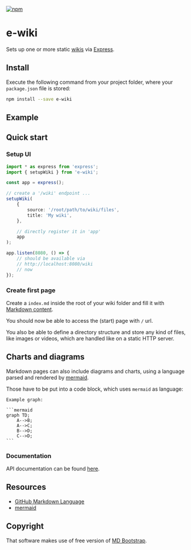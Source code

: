 [![npm](https://img.shields.io/npm/v/e-wiki.svg)](https://www.npmjs.com/package/e-wiki)

# e-wiki

Sets up one or more static [wikis](https://github.com/showdownjs/showdown) via [Express](https://expressjs.com/).

## Install

Execute the following command from your project folder, where your `package.json` file is stored:

```bash
npm install --save e-wiki
```

## Example

## Quick start

### Setup UI

```typescript
import * as express from 'express';
import { setupWiki } from 'e-wiki';

const app = express();

// create a '/wiki' endpoint ...
setupWiki(
    {
        source: '/root/path/to/wiki/files',
        title: 'My wiki',
    },

    // directly register it in 'app'
    app
);

app.listen(8080, () => {
    // should be available via
    // http://localhost:8080/wiki
    // now
});
```

### Create first page

Create a `index.md` inside the root of your wiki folder and fill it with [Markdown content](https://guides.github.com/features/mastering-markdown/).

You should now be able to access the (start) page with `/` url.

You also be able to define a directory structure and store any kind of files, like images or videos, which are handled like on a static HTTP server.

## Charts and diagrams

Markdown pages can also include diagrams and charts, using a language parsed and rendered by [mermaid](https://github.com/knsv/mermaid).

Those have to be put into a code block, which uses `mermaid` as language:

    Example graph:
    
    ```mermaid
    graph TD;
        A-->B;
        A-->C;
        B-->D;
        C-->D;
    ```

### Documentation

API documentation can be found [here](https://egodigital.github.io/e-wiki/).

## Resources

* [GitHub Markdown Language](https://guides.github.com/features/mastering-markdown/)
* [mermaid](https://github.com/knsv/mermaid)

## Copyright

That software makes use of free version of [MD Bootstrap](https://mdbootstrap.com/).
